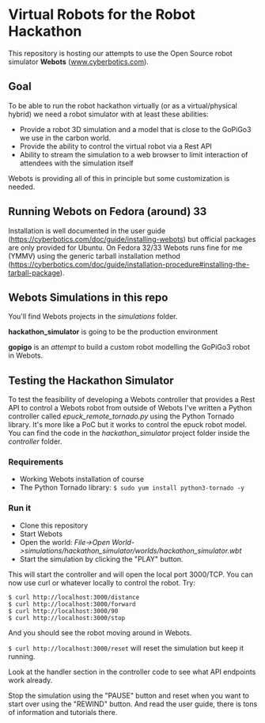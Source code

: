 # Virtual Robots for the Robot Hackathon

This repository is hosting our attempts to use the Open Source robot simulator **Webots** (www.cyberbotics.com).

## Goal

To be able to run the robot hackathon virtually (or as a virtual/physical hybrid) we need a robot simulator with at least these abilities:

* Provide a robot 3D simulation and a model that is close to the GoPiGo3 we use in the carbon world.
* Provide the ability to control the virtual robot via a Rest API
* Ability to stream the simulation to a web browser to limit interaction of attendees with the simulation itself

Webots is providing all of this in principle but some customization is needed.

## Running Webots on Fedora (around) 33

Installation is well documented in the user guide (https://cyberbotics.com/doc/guide/installing-webots) but official packages are only provided for Ubuntu. On Fedora 32/33 Webots runs fine for me (YMMV) using the generic tarball installation method (https://cyberbotics.com/doc/guide/installation-procedure#installing-the-tarball-package).

## Webots Simulations in this repo

You'll find Webots projects in the *simulations* folder.

**hackathon_simulator** is going to be the production environment

**gopigo** is an *attempt* to build a custom robot modelling the GoPiGo3 robot in Webots.

## Testing the Hackathon Simulator

To test the feasibility of developing a Webots controller that provides a Rest API to control a Webots robot from outside of Webots I've written a Python controller called *epuck_remote_tornado.py* using the Python Tornado library. It's more like a PoC but it works to control the epuck robot model. You can find the code in the *hackathon_simulator* project folder inside the *controller* folder.

### Requirements

* Working Webots installation of course
* The Python Tornado library: `$ sudo yum install python3-tornado -y`

### Run it

* Clone this repository
* Start Webots
* Open the world: *File->Open World->simulations/hackathon_simulator/worlds/hackathon_simulator.wbt*
* Start the simulation by clicking the "PLAY" button.

This will start the controller and will open the local port 3000/TCP. You can now use curl or whatever locally to control the robot. Try:

```
$ curl http://localhost:3000/distance
$ curl http://localhost:3000/forward
$ curl http://localhost:3000/90
$ curl http://localhost:3000/stop
```

And you should see the robot moving around in Webots.

`$ curl http://localhost:3000/reset` will reset the simulation but keep it running.

Look at the handler section in the controller code to see what API endpoints work already.

Stop the simulation using the "PAUSE" button and reset when you want to start over using the "REWIND" button. And read the user guide, there is tons of information and tutorials there.
